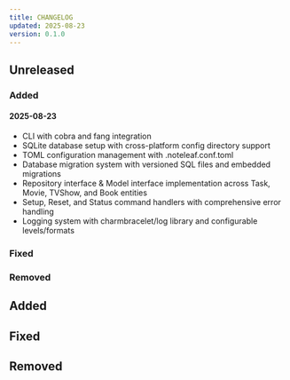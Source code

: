 ```yaml
---
title: CHANGELOG
updated: 2025-08-23
version: 0.1.0
---
```


## Unreleased

### Added

#### 2025-08-23

- CLI with cobra and fang integration
- SQLite database setup with cross-platform config directory support
- TOML configuration management with .noteleaf.conf.toml
- Database migration system with versioned SQL files and embedded migrations
- Repository interface & Model interface implementation across Task, Movie, TVShow, and Book entities
- Setup, Reset, and Status command handlers with comprehensive error handling
- Logging system with charmbracelet/log library and configurable levels/formats

### Fixed

### Removed

## Added

## Fixed

## Removed
